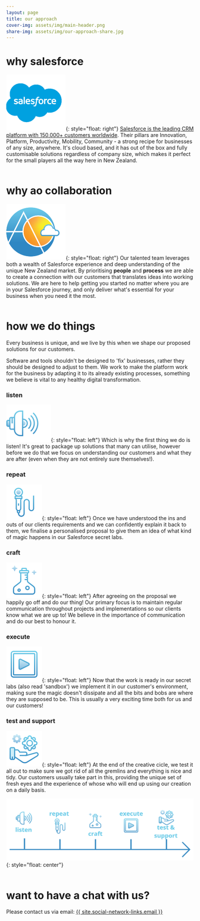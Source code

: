 ```yaml
---
layout: page
title: our approach
cover-img: assets/img/main-header.png
share-img: assets/img/our-approach-share.jpg
---
```


# why salesforce
![salesforce logo](assets/img/salesforce-logo.png){: style="float: right"}
[Salesforce is the leading CRM platform with 150,000+ customers worldwide](https://aocollab.tech/2020-11-28-what-is-crm-why-salesforce/). Their pillars are Innovation, Platform, Productivity, Mobility, Community - a strong recipe for businesses of any size, anywhere. It's cloud based, and it has out of the box and fully customisable solutions regardless of company size, which makes it perfect for the small players all the way here in New Zealand.
<br/><br/>

# why ao collaboration
![Ao Collab logo](assets/img/aocollab-logo.png){: style="float: right"}
Our talented team leverages both a wealth of Salesforce experience and deep understanding of the unique New Zealand market. By prioritising **people** and **process** we are able to create a connection with our customers that translates ideas into working solutions. We are here to help getting you started no matter where you are in your Salesforce journey, and only deliver what's essential for your business when you need it the most.
<br/><br/>

# how we do things
Every business is unique, and we live by this when we shape our proposed solutions for our customers.

Software and tools shouldn't be designed to 'fix' businesses, rather they should be designed to adjust to them. We work to make the platform work for the business by adapting it to its already existing processes, something we believe is vital to any healthy digital transformation.

### listen
![listen](assets/icons/listen.png){: style="float: left"}
Which is why the first thing we do is listen! It's great to package up solutions that many can utilise, however before we do that we focus on understanding our customers and what they are after (even when they are not entirely sure themselves!).

### repeat
![repeat](assets/icons/icons8-micro-96.png){: style="float: left"}
Once we have understood the ins and outs of our clients requirements and we can confidently explain it back to them, we finalise a personalised proposal to give them an idea of what kind of magic happens in our Salesforce secret labs.

### craft
![craft](assets/icons/icons8-test-tube-96.png){: style="float: left"}
After agreeing on the proposal we happily go off and do our thing! Our primary focus is to maintain regular communication throughout projects and implementations so our clients know what we are up to! We believe in the importance of communication and do our best to honour it.

### execute
![execute](assets/icons/essentials-icon-96.png){: style="float: left"}
Now that the work is ready in our secret labs (also read 'sandbox') we implement it in our customer's environment, making sure the magic doesn't dissipate and all the bits and bobs are where they are supposed to be. This is usually a very exciting time both for us and our customers!

### test and support
![test and support](assets/icons/service-icon-96.png){: style="float: left"}
At the end of the creative cicle, we test it all out to make sure we got rid of all the gremlins and everything is nice and tidy. Our customers usually take part in this, providing the unique set of fresh eyes and the experience of whose who will end up using our creation on a daily basis.

![Ao Collab logo](assets/img/oura-approach-graphic.png){: style="float: center"}
<br/><br/>
# want to have a chat with us?
Please contact us via email: <a href="mailto:{{ site.social-network-links.email }}">{{ site.social-network-links.email }}</a>
<br/><br/>
